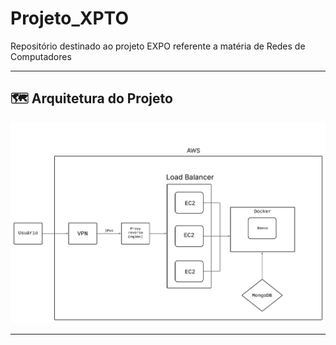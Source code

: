 # Projeto_XPTO
Repositório destinado ao projeto EXPO referente a matéria de Redes de Computadores

---

## 🗺️ Arquitetura do Projeto

![Topologia do Projeto](https://github.com/kalil004/XPTO/blob/4eefa5b15908615c99e7d299d463de886cbe0113/media/Topografia%20AWS.png)

---
